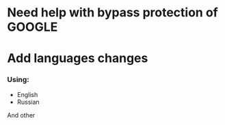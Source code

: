 # Need help with bypass protection of GOOGLE

# Add languages changes
### Using:
- English
- Russian

And other
